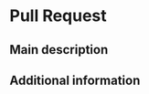 # Pull Request

<!--
Remember - PR names must be of the form `type(scope): description`

Where type is one of:
- feat       (A new feature)
- fix        (A bug fix)
- build      (Affecting the build system or adding dependencies)
- chore      (Changes that don't affect source/test files: grunt tasks that
              don't affect production code)
- ci         (GitHub Actions / other CI system changes)
- docs       (Documentation only changes)
- style      (Changes that do not affect the meaning of the code)
- refactor   (Changes to the structure of the code that don't affect what it does)
- perf       (A code change that improves performance)
- test       (Adding or changing tests)

And scope (optionally) is one of:
- rendering
- game logic
- art
- documentation

If you have a scope that is not listed above, feel free to use it, then add it
to the options in this file (.github/pull_request_template.md)

If the change affects more than one (or even all) of these sections, you can
choose to not include the scope.
-->

<!-- Fixes #issue -->

## Main description

<!-- What is the general overview? -->

## Additional information

<!-- If you don't have any, delete the heading -->
